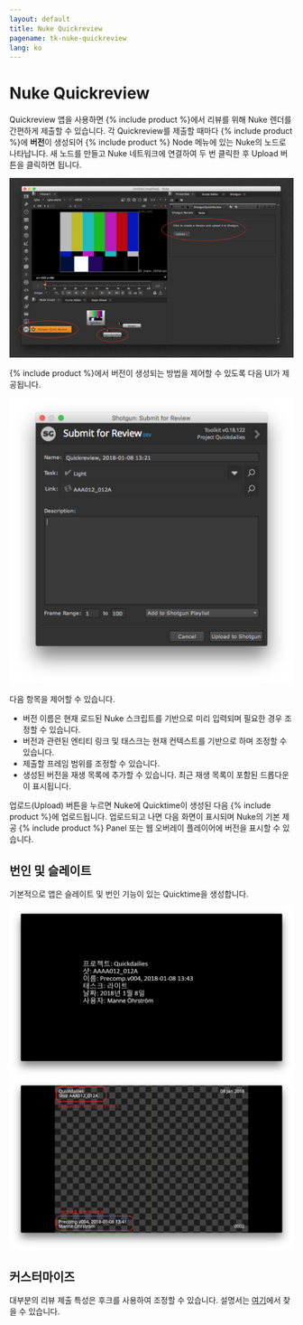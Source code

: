 ```yaml
---
layout: default
title: Nuke Quickreview
pagename: tk-nuke-quickreview
lang: ko
---
```


# Nuke Quickreview

Quickreview 앱을 사용하면 {% include product %}에서 리뷰를 위해 Nuke 렌더를 간편하게 제출할 수 있습니다. 각 Quickreview를 제출할 때마다 {% include product %}에 **버전**이 생성되어 {% include product %} Node 메뉴에 있는 Nuke의 노드로 나타납니다. 새 노드를 만들고 Nuke 네트워크에 연결하여 두 번 클릭한 후 Upload 버튼을 클릭하면 됩니다.

![Nuke 개요](../images/apps/nuke-quickreview-nuke_ui.png)

{% include product %}에서 버전이 생성되는 방법을 제어할 수 있도록 다음 UI가 제공됩니다.

![UI 제출](../images/apps/nuke-quickreview-submit.png)

다음 항목을 제어할 수 있습니다.

- 버전 이름은 현재 로드된 Nuke 스크립트를 기반으로 미리 입력되며 필요한 경우 조정할 수 있습니다.
- 버전과 관련된 엔티티 링크 및 태스크는 현재 컨텍스트를 기반으로 하며 조정할 수 있습니다.
- 제출할 프레임 범위를 조정할 수 있습니다.
- 생성된 버전을 재생 목록에 추가할 수 있습니다. 최근 재생 목록이 포함된 드롭다운이 표시됩니다.

업로드(Upload) 버튼을 누르면 Nuke에 Quicktime이 생성된 다음 {% include product %}에 업로드됩니다. 업로드되고 나면 다음 화면이 표시되며 Nuke의 기본 제공 {% include product %} Panel 또는 웹 오버레이 플레이어에 버전을 표시할 수 있습니다.

## 번인 및 슬레이트

기본적으로 앱은 슬레이트 및 번인 기능이 있는 Quicktime을 생성합니다.

![슬레이트 예](../images/apps/nuke-quickreview-slate.png)![번인 예](../images/apps/nuke-quickreview-burnins.png)

## 커스터마이즈

대부분의 리뷰 제출 특성은 후크를 사용하여 조정할 수 있습니다. 설명서는 [여기](http://developer.shotgunsoftware.com/tk-nuke-quickreview)에서 찾을 수 있습니다.


